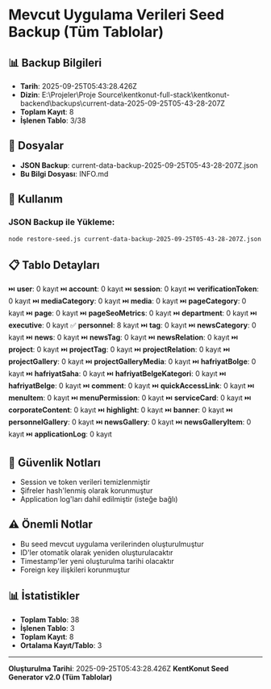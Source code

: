 # Mevcut Uygulama Verileri Seed Backup (Tüm Tablolar)

## 📊 Backup Bilgileri
- **Tarih**: 2025-09-25T05:43:28.426Z
- **Dizin**: E:\Projeler\Proje Source\kentkonut-full-stack\kentkonut-backend\backups\current-data-2025-09-25T05-43-28-207Z
- **Toplam Kayıt**: 8
- **İşlenen Tablo**: 3/38

## 📁 Dosyalar
- **JSON Backup**: current-data-backup-2025-09-25T05-43-28-207Z.json
- **Bu Bilgi Dosyası**: INFO.md

## 🚀 Kullanım

### JSON Backup ile Yükleme:
```bash
node restore-seed.js current-data-backup-2025-09-25T05-43-28-207Z.json
```

## 📋 Tablo Detayları
⏭️ **user**: 0 kayıt
⏭️ **account**: 0 kayıt
⏭️ **session**: 0 kayıt
⏭️ **verificationToken**: 0 kayıt
⏭️ **mediaCategory**: 0 kayıt
⏭️ **media**: 0 kayıt
⏭️ **pageCategory**: 0 kayıt
⏭️ **page**: 0 kayıt
⏭️ **pageSeoMetrics**: 0 kayıt
⏭️ **department**: 0 kayıt
⏭️ **executive**: 0 kayıt
✅ **personnel**: 8 kayıt
⏭️ **tag**: 0 kayıt
⏭️ **newsCategory**: 0 kayıt
⏭️ **news**: 0 kayıt
⏭️ **newsTag**: 0 kayıt
⏭️ **newsRelation**: 0 kayıt
⏭️ **project**: 0 kayıt
⏭️ **projectTag**: 0 kayıt
⏭️ **projectRelation**: 0 kayıt
⏭️ **projectGallery**: 0 kayıt
⏭️ **projectGalleryMedia**: 0 kayıt
⏭️ **hafriyatBolge**: 0 kayıt
⏭️ **hafriyatSaha**: 0 kayıt
⏭️ **hafriyatBelgeKategori**: 0 kayıt
⏭️ **hafriyatBelge**: 0 kayıt
⏭️ **comment**: 0 kayıt
⏭️ **quickAccessLink**: 0 kayıt
⏭️ **menuItem**: 0 kayıt
⏭️ **menuPermission**: 0 kayıt
⏭️ **serviceCard**: 0 kayıt
⏭️ **corporateContent**: 0 kayıt
⏭️ **highlight**: 0 kayıt
⏭️ **banner**: 0 kayıt
⏭️ **personnelGallery**: 0 kayıt
⏭️ **newsGallery**: 0 kayıt
⏭️ **newsGalleryItem**: 0 kayıt
⏭️ **applicationLog**: 0 kayıt

## 🔐 Güvenlik Notları
- Session ve token verileri temizlenmiştir
- Şifreler hash'lenmiş olarak korunmuştur
- Application log'ları dahil edilmiştir (isteğe bağlı)

## ⚠️ Önemli Notlar
- Bu seed mevcut uygulama verilerinden oluşturulmuştur
- ID'ler otomatik olarak yeniden oluşturulacaktır
- Timestamp'ler yeni oluşturulma tarihi olacaktır
- Foreign key ilişkileri korunmuştur

## 📊 İstatistikler
- **Toplam Tablo**: 38
- **İşlenen Tablo**: 3
- **Toplam Kayıt**: 8
- **Ortalama Kayıt/Tablo**: 3

---
**Oluşturulma Tarihi**: 2025-09-25T05:43:28.426Z
**KentKonut Seed Generator v2.0 (Tüm Tablolar)**
